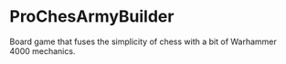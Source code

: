 # ProChesArmyBuilder
Board game that fuses the simplicity of chess with a bit of Warhammer 4000 mechanics.
